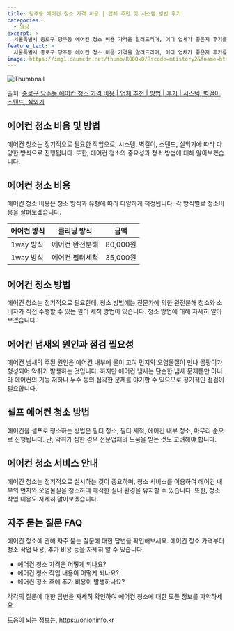 ```yaml
---
title: 당주동 에어컨 청소 가격 비용 | 업체 추천 및 시스템 방법 후기
categories:
  - 일상
excerpt: >
  서울특별시 종로구 당주동 에어컨 청소 비용 가격을 알려드리며, 어디 업체가 좋은지 후기를 통해 알아보겠습니다. 현재 글에서는 시스템, 벽걸이, 스탠드, 실외기 각각에 대해 청소 비용이 나와 있으니 참고하시면 되겠습니다. 에어컨 분해 청소 방법 보기 👈 클릭셀프 에어컨 청소 방법 보기👈 클릭종로구 당주동 에어컨 청소 비용시스템에어컨 방식클리닝방식금액1way 방식에어컨 완전분해80,000원1way 방식에어컨 필터세척35,000원2way 방식에어컨 완전분해90,000원2way 방식에어컨 필터세척35,000원4way 방식에어컨 완전분해120,000원4way 방식에어컨 필터세척35,000원원형방식에어컨 완전분해140,000원원형방식에어컨 필터세척35,000원에어컨 청소 견적 샘플 보기 👈 클릭에어컨 냄새의 원인에..
feature_text: >
  서울특별시 종로구 당주동 에어컨 청소 비용 가격을 알려드리며, 어디 업체가 좋은지 후기를 통해 알아보겠습니다. 현재 글에서는 시스템, 벽걸이, 스탠드, 실외기 각각에 대해 청소 비용이 나와 있으니 참고하시면 되겠습니다. 에어컨 분해 청소 방법 보기 👈 클릭셀프 에어컨 청소 방법 보기👈 클릭종로구 당주동 에어컨 청소 비용시스템에어컨 방식클리닝방식금액1way 방식에어컨 완전분해80,000원1way 방식에어컨 필터세척35,000원2way 방식에어컨 완전분해90,000원2way 방식에어컨 필터세척35,000원4way 방식에어컨 완전분해120,000원4way 방식에어컨 필터세척35,000원원형방식에어컨 완전분해140,000원원형방식에어컨 필터세척35,000원에어컨 청소 견적 샘플 보기 👈 클릭에어컨 냄새의 원인에..
image: https://img1.daumcdn.net/thumb/R800x0/?scode=mtistory2&fname=https%3A%2F%2Fblog.kakaocdn.net%2Fdn%2Fc6DYKE%2FbtsHu1brxFq%2FNxLLefpU278JbKuNFaUWf1%2Fimg.webp
---
```


![Thumbnail](https://img1.daumcdn.net/thumb/R800x0/?scode=mtistory2&fname=https%3A%2F%2Fblog.kakaocdn.net%2Fdn%2Fc6DYKE%2FbtsHu1brxFq%2FNxLLefpU278JbKuNFaUWf1%2Fimg.webp)

<p>출처: <a href="https://onioninfo.kr/entry/%EC%A2%85%EB%A1%9C%EA%B5%AC-%EB%8B%B9%EC%A3%BC%EB%8F%99-%EC%97%90%EC%96%B4%EC%BB%A8-%EC%B2%AD%EC%86%8C-%EA%B0%80%EA%B2%A9-%EB%B9%84%EC%9A%A9-%EC%97%85%EC%B2%B4-%EC%B6%94%EC%B2%9C-%EB%B0%A9%EB%B2%95-%ED%9B%84%EA%B8%B0-%EC%8B%9C%EC%8A%A4%ED%85%9C-%EB%B2%BD%EA%B1%B8%EC%9D%B4-%EC%8A%A4%ED%83%A0%EB%93%9C-%EC%8B%A4%EC%99%B8%EA%B8%B0" rel="dofollow">종로구 당주동 에어컨 청소 가격 비용 | 업체 추천 | 방법 | 후기 | 시스템, 벽걸이, 스탠드, 실외기</a> </p>

## 에어컨 청소 비용 및 방법

에어컨 청소는 정기적으로 필요한 작업으로, 시스템, 벽걸이, 스탠드, 실외기에 따라 다양한 방식으로 진행됩니다. 또한, 에어컨 청소의
중요성과 청소 방법에 대해 알아보겠습니다.

## 에어컨 청소 비용

에어컨 청소 비용은 청소 방식과 유형에 따라 다양하게 책정됩니다. 각 방식별로 청소비용을 살펴보겠습니다.

**에어컨 방식** | **클리닝 방식** | **금액**  
---|---|---  
1way 방식 | 에어컨 완전분해 | 80,000원  
1way 방식 | 에어컨 필터세척 | 35,000원  
  
## 에어컨 청소 방법

에어컨 청소는 정기적으로 필요한데, 청소 방법에는 전문가에 의한 완전분해 청소와 소비자가 직접 수행할 수 있는 필터 세척 방법이 있습니다.
청소 방법에 대해 자세히 알아보겠습니다.

## 에어컨 냄새의 원인과 점검 필요성

에어컨 냄새의 주된 원인은 에어컨 내부에 물이 고여 먼지와 오염물질이 만나 곰팡이가 형성되어 악취가 발생하는 것입니다. 하지만 에어컨 냄새는
단순한 냄새 문제뿐만 아니라 에어컨의 기능 저하나 누수 등의 심각한 문제를 야기할 수 있으므로 정기적인 점검이 필요합니다.

## 셀프 에어컨 청소 방법

에어컨을 셀프로 청소하는 방법은 필터 청소, 필터 세척, 에어컨 내부 청소, 마무리 순으로 진행됩니다. 단, 악취가 심한 경우 전문업체의
도움을 받는 것도 고려해야 합니다.

## 에어컨 청소 서비스 안내

에어컨 청소는 정기적으로 실시하는 것이 중요하며, 청소 서비스를 이용하여 에어컨 내부의 먼지와 오염물질을 청소하여 쾌적한 실내 환경을 유지할
수 있습니다. 또한, 청소 작업 내용도 자세히 알아보겠습니다.

## 자주 묻는 질문 FAQ

에어컨 청소에 관해 자주 묻는 질문에 대한 답변을 확인해보세요. 에어컨 청소 가격부터 청소 작업 내용, 추가 비용 등을 자세히 알 수
있습니다.

  * 에어컨 청소 가격은 어떻게 되나요?
  * 에어컨 청소 작업 내용이 어떻게 되나요?
  * 에어컨 청소 후에 추가 비용이 발생하나요?

각각의 질문에 대한 답변을 자세히 확인하여 에어컨 청소에 대한 모든 정보를 파악하세요.



 

도움이 되는 정보는, <a href="https://onioninfo.kr" rel="dofollow">https://onioninfo.kr</a>


